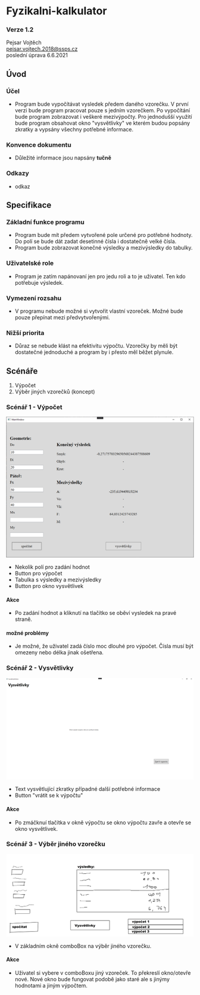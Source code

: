 # Fyzikalni-kalkulator

### Verze 1.2

Pejsar Vojtěch  
pejsar.vojtech.2018@ssps.cz  
poslední úprava 6.6.2021

## Úvod
### Účel
- Program bude vypočítávat vysledek předem daného vzorečku. V první verzi bude program pracovat pouze s jedním vzorečkem. Po vypočítání bude program zobrazovat i veškeré mezivýpočty. Pro jednodušší využití bude program obsahovat okno "vysvětlivky" ve kterém budou popsány zkratky a vypsány všechny potřebné informace.
### Konvence dokumentu
- Důležité informace jsou napsány **tučně**
### Odkazy 
- odkaz
## Specifikace
### Základní funkce programu
- Program bude mít předem vytvořené pole určené pro potřebné hodnoty. Do polí se bude dát zadat desetinné čísla i dostatečně velké čísla.
- Program bude zobrazovat konečné výsledky a mezivýsledky do tabulky.
### Uživatelské role 
- Program je zatím napánovaní jen pro jedu roli a to je uživatel. Ten kdo potřebuje výsledek.
### Vymezení rozsahu
- V programu nebude možné si vytvořit vlastní vzoreček. Možné bude pouze přepínat mezi předvytvořenými.
### Nižší priorita
- Důraz se nebude klást na efektivitu výpočtu. Vzorečky by měli být dostatečné jednoduché a program by i přesto měl běžet plynule.
## Scénáře
1. Výpočet
2. Výběr jiných vzorečků (koncept)
### Scénář 1 - Výpočet
![Výpočet okno](/dokumentace/images_dokumentace/vypocetwindow.png)
- Nekolik polí pro zadání hodnot
- Button pro výpočet
- Tabulka s výsledky a mezivýsledky
- Button pro okno vysvětlivek
#### Akce
- Po zadání hodnot a kliknutí na tlačítko se oběví vysledek na pravé straně.
#### možné problémy 
- Je možné, že uživatel zadá číslo moc dlouhé pro výpočet. Čísla musí být omezeny nebo délka jinak ošetřena.
### Scénář 2 - Vysvětlivky
![Vysvětlivky okno](/dokumentace/images_dokumentace/vysvetlivkywindow.png)
- Text vysvětlující zkratky případné další potřebné informace
- Button "vrátit se k výpočtu"
#### Akce
- Po zmáčknuí tlačítka v okně výpočtu se okno výpočtu zavře a otevře se okno vysvětlivek.
### Scénář 3 - Výběr jiného vzorečku
![Vzorerčky okno](/dokumentace/images_dokumentace/vzorečkywindow.png)
- V základním okně comboBox na výběr jiného vzorečku.
#### Akce
- Uživatel si vybere v comboBoxu jiný vzoreček. To překreslí okno/otevře nové. Nové okno bude fungovat podobě jako staré ale s jinýmy hodnotami a jiným výpočtem.
